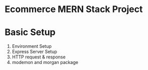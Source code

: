 # Ecommerce MERN Stack Project
# Basic Setup

1. Environment Setup
2. Express Server Setup
3. HTTP request & response
4. modemon and morgan package